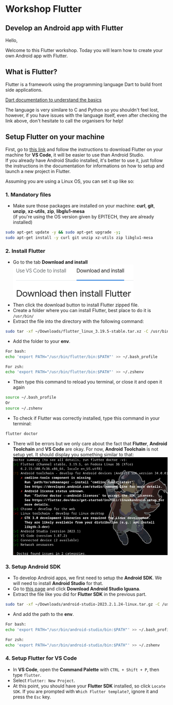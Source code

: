 # Workshop Flutter

## Develop an Android app with Flutter

Hello,

Welcome to this Flutter workshop. Today you will learn how to create your own Android app with Flutter.

## What is Flutter?

Flutter is a framework using the programming language Dart to build front side applications.

[Dart documentation to understand the basics](https://dart.dev/language)

The language is very similare to C and Python so you shouldn't feel lost, however, if you have issues with the language itself, even after checking the link above, don't hesitate to call the organisers for help!

## Setup Flutter on your machine

First, go to [this link](https://docs.flutter.dev/get-started/install) and follow the instructions to download Flutter on your machine for **VS Code**, it will be easier to use than Android Studio.<br/>
If you already have Android Studio installed, it's better to use it, just follow the instructions in the documentation for informations on how to setup and launch a new project in Flutter.

Assuming you are using a Linux OS, you can set it up like so:

### 1. Mandatory files
- Make sure those packages are installed on your machine: **curl**, **git**, **unzip**, **xz-utils**, **zip**, **libglu1-mesa**<br/>
(if you're using the OS version given by EPITECH, they are already installed)
```sh
sudo apt-get update -y && sudo apt-get upgrade -y;
sudo apt-get install -y curl git unzip xz-utils zip libglu1-mesa
```

### 2. Install Flutter
- Go to the tab **Download and install**<br/>
![Download and install tab](./readme-assets/flutter_download.png)<br/>
- Then click the download button to install Flutter zipped file.<br/>
- Create a folder where you can install Flutter, best place to do it is `/usr/bin/`
- Extract the file into the directory with the following command:
```sh
sudo tar -xf ~/Downloads/flutter_linux_3.19.5-stable.tar.xz -C /usr/bin/
```
- Add the folder to your **env**.
```sh
For bash:
echo 'export PATH="/usr/bin/flutter/bin:$PATH"' >> ~/.bash_profile
```
```sh
For zsh:
echo 'export PATH="/usr/bin/flutter/bin:$PATH"' >> ~/.zshenv
```
- Then type this command to reload you terminal, or close it and open it again
```sh
source ~/.bash_profile
Or
source ~/.zshenv
```
- To check if Flutter was correctly installed, type this command in your terminal:
```sh
flutter doctor
```
- There will be errors but we only care about the fact that **Flutter**, **Android Toolchain** and **VS Code** are okay. For now, **Android Toolchain** is not setup yet. It should display you something similar to that:
![Flutter doctor](./readme-assets/flutter_doctor.png)

### 3. Setup Android SDK
- To develop Android apps, we first need to setup the **Android SDK**. We will need to install **Android Studio** for that.
- Go to [this page](https://developer.android.com/studio) and click **Download Android Studio Iguana**.
- Extract the file like you did for **Flutter SDK** in the previous part.
```sh
sudo tar -xf ~/Downloads/android-studio-2023.2.1.24-linux.tar.gz -C /usr/bin/
```
- And add the path to the **env**.
```sh
For bash:
echo 'export PATH="/usr/bin/android-studio/bin:$PATH"' >> ~/.bash_profile
```
```sh
For zsh:
echo 'export PATH="/usr/bin/android-studio/bin:$PATH"' >> ~/.zshenv
```

### 4. Setup Flutter for VS Code
- In **VS Code**, open the **Command Palette** with `CTRL + Shift + P`, then type `flutter`.
- Select `Flutter: New Project`.<br/>
- At this point, you should have your **Flutter SDK** installed, so click `Locate SDK`. If you are prompted with `Which Flutter template?`, ignore it and press the `Esc` key.
